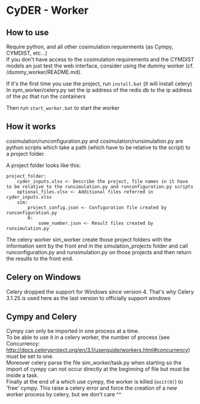 CyDER - Worker
=======

How to use
----

Require python, and all other cosimulation requierments (as Cympy, CYMDIST, etc...)  
If you don't have access to the cosimulation requirements and the CYMDIST models an just test the web interface, consider using the dummy worker (cf. /dummy_worker/README.md). 

If it's the first time you use the project, run `install.bat` (it will install celery)  
In sym_worker/celery.py set the ip address of the redis db to the ip address of the pc that run the containers

Then run `start_worker.bat` to start the worker

How it works
------

cosimulation/runconfiguration.py and cosimulation/runsimulation.py are python scripts which take a path (which have to be relative to the script) to a project folder.

A project folder looks like this:
```
project_folder:
    cyder_inputs.xlsx <- Describe the project, file names in it have to be relative to the runsimulation.py and runconfiguration.py scripts
    optional_files.xlsx <- Additional files referred in cyder_inputs.xlsx
    sim:
        project_config.json <- Configuration file created by runconfiguration.py
        0:
            some_number.json <- Result files created by runsimulation.py
```

The celery worker sim_worker create those project folders with the information sent by the front end in the simulation_projects folder and call runconfiguration.py and runsimulation.py on those projects and then return the results to the front end.

Celery on Windows
-------

Celery dropped the support for Windows since version 4. That's why Celery 3.1.25 is used here as the last version to officially support windows

Cympy and Celery
-----

Cympy can only be imported in one process at a time.  
To be able to use it in a celery worker, the number of process (see Concurrency: http://docs.celeryproject.org/en/3.1/userguide/workers.html#concurrency) must be set to one.  
Moreover celery parse the file sim_worker/task.py when starting so the import of cympy can not occur directly at the beginning of file but must be inside a task.  
Finally at the end of a which use cympy, the worker is killed (`exit(0)`) to 'free' cympy. This raise a celery error and force the creation of a new worker process by celery, but we don't care ^^

